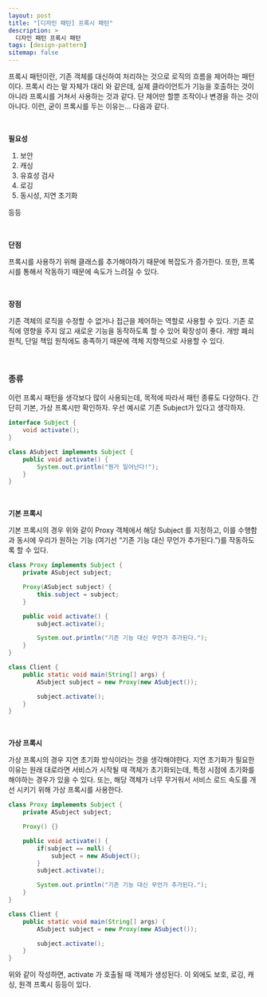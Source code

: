 ```yaml
---
layout: post
title: "[디자인 패턴] 프록시 패턴"
description: >
  디자인 패턴 프록시 패턴
tags: [design-pattern]
sitemap: false
---
```



프록시 패턴이란, 기존 객체를 대신하여 처리하는 것으로 로직의 흐름을 제어하는 패턴이다. 프록시 라는 말 자체가 대리 와 같은데, 실제 클라이언트가 기능을 호출하는 것이 아니라 프록시를 거쳐서 사용하는 것과 같다. 단 제어만 할뿐 조작이나 변경을 하는 것이 아니다. 이런, 굳이 프록시를 두는 이유는… 다음과 같다.

<br>

**필요성**

1. 보안
2. 캐싱
3. 유효성 검사
4. 로깅
5. 동시성, 지연 초기화

등등

<br>

**단점**

프록시를 사용하기 위해 클래스를 추가해야하기 때문에 복잡도가 증가한다. 또한, 프록시를 통해서 작동하기 때문에 속도가 느려질 수 있다.

<br>

**장점**

기존 객체의 로직을 수정할 수 없거나 접근을 제어하는 역할로 사용할 수 있다. 기존 로직에 영향을 주지 않고 새로운 기능을 동작하도록 할 수 있어 확장성이 좋다. 개방 폐쇠 원칙, 단일 책임 원칙에도 충족하기 때문에 객체 지향적으로 사용할 수 있다.

<br>

### **종류**

이런 프록시 패턴을 생각보다 많이 사용되는데, 목적에 따라서 패턴 종류도 다양하다. 간단히 기본, 가상 프록시만 확인하자. 우선 예시로 기존 Subject가 있다고 생각하자.

```java
interface Subject {
	void activate();
}

class ASubject implements Subject {
	public void activate() {
		System.out.println("뭔가 일어난다!");
	}
}
```

<br>

**기본 프록시**

기본 프록시의 경우 위와 같이  Proxy 객체에서 해당 Subject 를 지정하고, 이를 수행함과 동시에 우리가 원하는 기능 (여기선 “기존 기능 대신 무언가 추가된다.”)를 작동하도록 할 수 있다.

```java
class Proxy implements Subject {
	private ASubject subject;

	Proxy(ASubject subject) {
		this.subject = subject;
	}

	public void activate() {
		subject.activate();

		System.out.println("기존 기능 대신 무언가 추가된다.");
	}
}

class Client {
	public static void main(String[] args) {
		ASubject subject = new Proxy(new ASubject());

		subject.activate();
	}
}
```

<br>

**가상 프록시**

가상 프록시의 경우 지연 초기화 방식이라는 것을 생각해야한다. 지연 초기화가 필요한 이유는 원래 대로라면 서비스가 시작될 때 객체가 초기화되는데, 특정 시점에 초기화를 해야하는 경우가 있을 수 있다. 또는, 해당 객체가 너무 무거워서 서비스 로드 속도를 개선 시키기 위해 가상 프록시를 사용한다.

```java
class Proxy implements Subject {
	private ASubject subject;

	Proxy() {}

	public void activate() {
		if(subject == null) {
			subject = new ASubject();
		}
		subject.activate();

		System.out.println("기존 기능 대신 무언가 추가된다.");
	}
}

class Client {
	public static void main(String[] args) {
		ASubject subject = new Proxy(new ASubject());

		subject.activate();
	}
}
```

위와 같이 작성하면, activate 가 호출될 때 객체가 생성된다. 이 외에도 보호, 로깅, 캐싱, 원격 프록시 등등이 있다.

<br>
<br>
